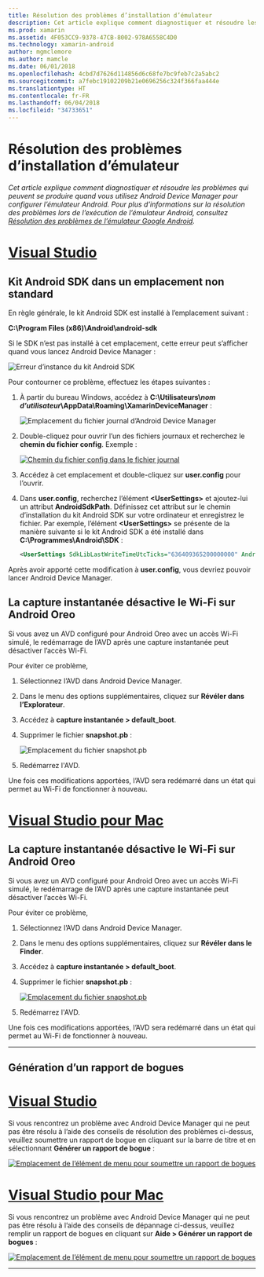 ```yaml
---
title: Résolution des problèmes d’installation d’émulateur
description: Cet article explique comment diagnostiquer et résoudre les problèmes qui peuvent se produire quand vous utilisez Android Device Manager.
ms.prod: xamarin
ms.assetid: 4F053CC9-9378-47CB-8002-978A6558C4D0
ms.technology: xamarin-android
author: mgmclemore
ms.author: mamcle
ms.date: 06/01/2018
ms.openlocfilehash: 4cbd7d7626d114856d6c68fe7bc9feb7c2a5abc2
ms.sourcegitcommit: a7febc19102209b21e0696256c324f366faa444e
ms.translationtype: HT
ms.contentlocale: fr-FR
ms.lasthandoff: 06/04/2018
ms.locfileid: "34733651"
---
```

# <a name="troubleshooting-emulator-setup-problems"></a>Résolution des problèmes d’installation d’émulateur

_Cet article explique comment diagnostiquer et résoudre les problèmes qui peuvent se produire quand vous utilisez Android Device Manager pour configurer l’émulateur Android. Pour plus d’informations sur la résolution des problèmes lors de l’exécution de l’émulateur Android, consultez [Résolution des problèmes de l’émulateur Google Android](~/android/deploy-test/debugging/android-sdk-emulator/troubleshooting.md)._

# <a name="visual-studiotabvswin"></a>[Visual Studio](#tab/vswin)

## <a name="android-sdk-in-non-standard-location"></a>Kit Android SDK dans un emplacement non standard

En règle générale, le kit Android SDK est installé à l’emplacement suivant :

**C:\\Program Files (x86)\\Android\\android-sdk**

Si le SDK n’est pas installé à cet emplacement, cette erreur peut s’afficher quand vous lancez Android Device Manager :

![Erreur d’instance du kit Android SDK](troubleshooting-images/win/01-sdk-error.png)

Pour contourner ce problème, effectuez les étapes suivantes :

1. À partir du bureau Windows, accédez à **C:\\Utilisateurs\\*nom d’utilisateur*\\AppData\\Roaming\\XamarinDeviceManager** :

    ![Emplacement du fichier journal d’Android Device Manager](troubleshooting-images/win/02-log-files.png)

2. Double-cliquez pour ouvrir l’un des fichiers journaux et recherchez le **chemin du fichier config**. Exemple :

    [![Chemin du fichier config dans le fichier journal](troubleshooting-images/win/03-config-file-path-sml.png)](troubleshooting-images/win/03-config-file-path.png#lightbox)

3. Accédez à cet emplacement et double-cliquez sur **user.config** pour l’ouvrir. 

4. Dans **user.config**, recherchez l’élément **&lt;UserSettings&gt;** et ajoutez-lui un attribut **AndroidSdkPath**. Définissez cet attribut sur le chemin d’installation du kit Android SDK sur votre ordinateur et enregistrez le fichier. Par exemple, l’élément **&lt;UserSettings&gt;** se présente de la manière suivante si le kit Android SDK a été installé dans **C:\\Programmes\\Android\\SDK** :
        
    ```xml
    <UserSettings SdkLibLastWriteTimeUtcTicks="636409365200000000" AndroidSdkPath="C:\Programs\Android\SDK" />
    ```

Après avoir apporté cette modification à **user.config**, vous devriez pouvoir lancer Android Device Manager.

## <a name="snapshot-disables-wifi-on-android-oreo"></a>La capture instantanée désactive le Wi-Fi sur Android Oreo

Si vous avez un AVD configuré pour Android Oreo avec un accès Wi-Fi simulé, le redémarrage de l’AVD après une capture instantanée peut désactiver l’accès Wi-Fi.

Pour éviter ce problème,

1. Sélectionnez l’AVD dans Android Device Manager.

2. Dans le menu des options supplémentaires, cliquez sur **Révéler dans l’Explorateur**.

3. Accédez à **capture instantanée > default_boot**.

4. Supprimer le fichier **snapshot.pb** :

    ![Emplacement du fichier snapshot.pb](troubleshooting-images/win/05-delete-snapshot.png)

5. Redémarrez l'AVD. 

Une fois ces modifications apportées, l’AVD sera redémarré dans un état qui permet au Wi-Fi de fonctionner à nouveau.

# <a name="visual-studio-for-mactabvsmac"></a>[Visual Studio pour Mac](#tab/vsmac)

## <a name="snapshot-disables-wifi-on-android-oreo"></a>La capture instantanée désactive le Wi-Fi sur Android Oreo

Si vous avez un AVD configuré pour Android Oreo avec un accès Wi-Fi simulé, le redémarrage de l’AVD après une capture instantanée peut désactiver l’accès Wi-Fi.

Pour éviter ce problème,

1. Sélectionnez l’AVD dans Android Device Manager.

2. Dans le menu des options supplémentaires, cliquez sur **Révéler dans le Finder**.

3. Accédez à **capture instantanée > default_boot**.

4. Supprimer le fichier **snapshot.pb** :

    [![Emplacement du fichier snapshot.pb](troubleshooting-images/mac/02-delete-snapshot-sml.png)](troubleshooting-images/mac/02-delete-snapshot.png#lightbox)

5. Redémarrez l'AVD. 

Une fois ces modifications apportées, l’AVD sera redémarré dans un état qui permet au Wi-Fi de fonctionner à nouveau.


-----

## <a name="generating-a-bug-report"></a>Génération d’un rapport de bogues

# <a name="visual-studiotabvswin"></a>[Visual Studio](#tab/vswin)

Si vous rencontrez un problème avec Android Device Manager qui ne peut pas être résolu à l’aide des conseils de résolution des problèmes ci-dessus, veuillez soumettre un rapport de bogue en cliquant sur la barre de titre et en sélectionnant **Générer un rapport de bogue** :

[![Emplacement de l’élément de menu pour soumettre un rapport de bogues](troubleshooting-images/win/04-bug-report-sml.png)](troubleshooting-images/win/04-bug-report.png#lightbox)


# <a name="visual-studio-for-mactabvsmac"></a>[Visual Studio pour Mac](#tab/vsmac)

Si vous rencontrez un problème avec Android Device Manager qui ne peut pas être résolu à l’aide des conseils de dépannage ci-dessus, veuillez remplir un rapport de bogues en cliquant sur **Aide > Générer un rapport de bogues** :

[![Emplacement de l’élément de menu pour soumettre un rapport de bogues](troubleshooting-images/mac/01-bug-report-sml.png)](troubleshooting-images/mac/01-bug-report.png#lightbox)

-----
